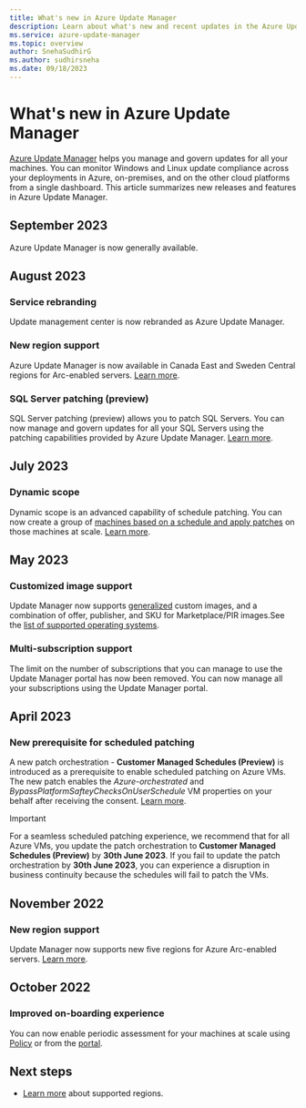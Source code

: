 ```yaml
---
title: What's new in Azure Update Manager
description: Learn about what's new and recent updates in the Azure Update Manager service.
ms.service: azure-update-manager
ms.topic: overview
author: SnehaSudhirG
ms.author: sudhirsneha
ms.date: 09/18/2023
---
```


# What's new in Azure Update Manager

[Azure Update Manager](overview.md) helps you manage and govern updates for all your machines. You can monitor Windows and Linux update compliance across your deployments in Azure, on-premises, and on the other cloud platforms from a single dashboard. This article summarizes new releases and features in Azure Update Manager.

## September 2023

Azure Update Manager is now generally available.  

## August 2023

### Service rebranding

Update management center is now rebranded as Azure Update Manager.

### New region support

Azure Update Manager is now available in Canada East and Sweden Central regions for Arc-enabled servers. [Learn more](support-matrix.md#supported-regions).

### SQL Server patching (preview)

SQL Server patching (preview) allows you to patch SQL Servers. You can now manage and govern updates for all your SQL Servers using the patching capabilities provided by Azure Update Manager. [Learn more](guidance-patching-sql-server-azure-vm.md).

## July 2023

### Dynamic scope

Dynamic scope is an advanced capability of schedule patching. You can now create a group of [machines based on a schedule and apply patches](dynamic-scope-overview.md) on those machines at scale. [Learn more](tutorial-dynamic-grouping-for-scheduled-patching.md).
 

## May 2023

### Customized image support

Update Manager now supports [generalized](../virtual-machines/linux/imaging.md#generalized-images) custom images, and a combination of offer, publisher, and SKU for Marketplace/PIR images.See the [list of supported operating systems](support-matrix.md#supported-operating-systems). 

### Multi-subscription support

The limit on the number of subscriptions that you can manage to use the Update Manager portal has now been removed. You can now manage all your subscriptions using the Update Manager portal.

## April 2023

### New prerequisite for scheduled patching

A new patch orchestration - **Customer Managed Schedules (Preview)** is introduced as a prerequisite to enable scheduled patching on Azure VMs. The new patch enables the *Azure-orchestrated* and *BypassPlatformSafteyChecksOnUserSchedule* VM properties on your behalf after receiving the consent. [Learn more](prerequsite-for-schedule-patching.md).

> [!IMPORTANT]
> For a seamless scheduled patching experience, we recommend that for all Azure VMs, you update the patch orchestration to **Customer Managed Schedules (Preview)** by **30th June 2023**. If you fail to update the patch orchestration by **30th June 2023**, you can experience a disruption in business continuity because the schedules will fail to patch the VMs.


## November 2022

### New region support

Update Manager now supports new five regions for Azure Arc-enabled servers. [Learn more](support-matrix.md#supported-regions).

## October 2022

### Improved on-boarding experience

You can now enable periodic assessment for your machines at scale using [Policy](periodic-assessment-at-scale.md) or from the [portal](manage-update-settings.md#configure-settings-on-a-single-vm).


## Next steps

- [Learn more](support-matrix.md) about supported regions.